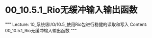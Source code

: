 # 00_10.5.1_Rio无缓冲输入输出函数

"""
Lecture: 10_系统级I/O/10.5_使用Rio包进行稳健的读取和写入
Content: 00_10.5.1_Rio无缓冲输入输出函数
"""

